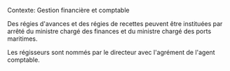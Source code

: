 Contexte: Gestion financière et comptable

Des régies d'avances et des régies de recettes peuvent être instituées par arrêté du ministre chargé des finances et du ministre chargé des ports maritimes.

Les régisseurs sont nommés par le directeur avec l'agrément de l'agent comptable.